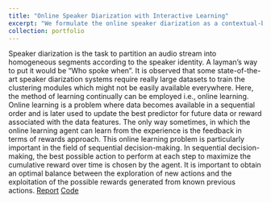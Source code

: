 ```yaml
---
title: "Online Speaker Diarization with Interactive Learning"
excerpt: "We formulate the online speaker diarization as a contextual-bandit problem similar to the online semi-supervised learning method<br/><img src='/images/Online_Speaker_Diarization.png'>"
collection: portfolio
---
```


Speaker diarization is the task to partition an audio stream into homogeneous segments according to the speaker identity. A layman’s way to put it would be “Who spoke when”. It is observed that some state-of-the-art speaker diarization systems require really large datasets to train the clustering modules which might not be easily available everywhere. Here, the method of learning continually can be employed i.e., online learning. Online learning is a problem where data becomes available in a sequential order and is later used to update the best predictor for future data or reward associated with the data features. The only way sometimes, in which the online learning agent can learn from the experience is the feedback in terms of rewards approach. This online learning problem is particularly important in the field of sequential decision-making. In sequential decision-making, the best possible action to perform at each step to maximize the cumulative reward over time is chosen by the agent. It is important to obtain an optimal balance between the exploration of new actions and the exploitation of the possible rewards generated from known previous actions.
[Report](https://drive.google.com/file/d/11H2h6XeTiZYgN1PKd4WoNvbdHW_VOdOl/view?usp=sharing) [Code](https://github.com/anirudh28/Online-Speaker-Diarization-with-Interactive-Learning)

